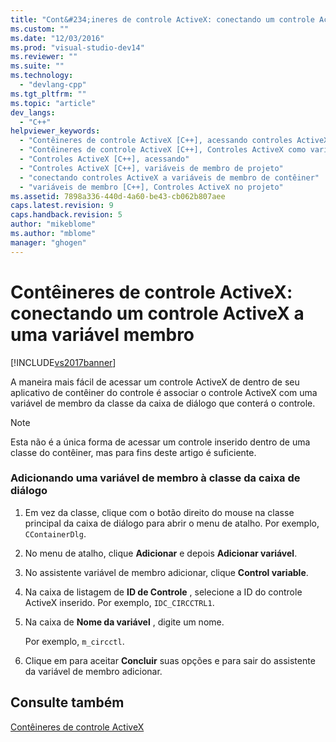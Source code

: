 ```yaml
---
title: "Cont&#234;ineres de controle ActiveX: conectando um controle ActiveX a uma vari&#225;vel membro | Microsoft Docs"
ms.custom: ""
ms.date: "12/03/2016"
ms.prod: "visual-studio-dev14"
ms.reviewer: ""
ms.suite: ""
ms.technology: 
  - "devlang-cpp"
ms.tgt_pltfrm: ""
ms.topic: "article"
dev_langs: 
  - "C++"
helpviewer_keywords: 
  - "Contêineres de controle ActiveX [C++], acessando controles ActiveX"
  - "Contêineres de controle ActiveX [C++], Controles ActiveX como variáveis de membro"
  - "Controles ActiveX [C++], acessando"
  - "Controles ActiveX [C++], variáveis de membro de projeto"
  - "conectando controles ActiveX a variáveis de membro de contêiner"
  - "variáveis de membro [C++], Controles ActiveX no projeto"
ms.assetid: 7898a336-440d-4a60-be43-cb062b807aee
caps.latest.revision: 9
caps.handback.revision: 5
author: "mikeblome"
ms.author: "mblome"
manager: "ghogen"
---
```

# Cont&#234;ineres de controle ActiveX: conectando um controle ActiveX a uma vari&#225;vel membro
[!INCLUDE[vs2017banner](../assembler/inline/includes/vs2017banner.md)]

A maneira mais fácil de acessar um controle ActiveX de dentro de seu aplicativo de contêiner do controle é associar o controle ActiveX com uma variável de membro da classe da caixa de diálogo que conterá o controle.  
  
> [!NOTE]
>  Esta não é a única forma de acessar um controle inserido dentro de uma classe do contêiner, mas para fins deste artigo é suficiente.  
  
### Adicionando uma variável de membro à classe da caixa de diálogo  
  
1.  Em vez da classe, clique com o botão direito do mouse na classe principal da caixa de diálogo para abrir o menu de atalho.  Por exemplo, `CContainerDlg`.  
  
2.  No menu de atalho, clique **Adicionar** e depois **Adicionar variável**.  
  
3.  No assistente variável de membro adicionar, clique **Control variable**.  
  
4.  Na caixa de listagem de **ID de Controle** , selecione a ID do controle ActiveX inserido.  Por exemplo, `IDC_CIRCCTRL1`.  
  
5.  Na caixa de **Nome da variável** , digite um nome.  
  
     Por exemplo, `m_circctl`.  
  
6.  Clique em para aceitar **Concluir** suas opções e para sair do assistente da variável de membro adicionar.  
  
## Consulte também  
 [Contêineres de controle ActiveX](../mfc/activex-control-containers.md)